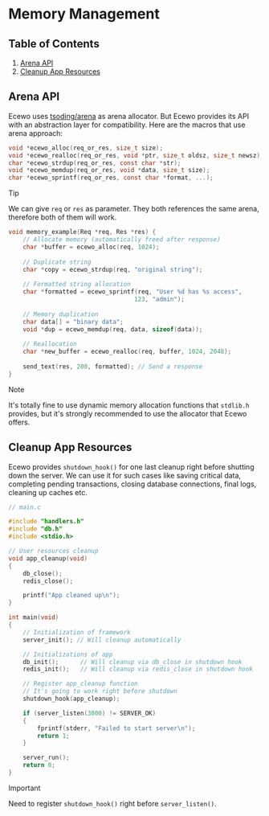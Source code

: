 # Memory Management

## Table of Contents

1. [Arena API](#arena-api)
2. [Cleanup App Resources](#cleanup-app-resources)

## Arena API

Ecewo uses [tsoding/arena](https://github.com/tsoding/arena) as arena allocator. But Ecewo provides its API with an abstraction layer for compatibility. Here are the macros that use arena approach:

```c
void *ecewo_alloc(req_or_res, size_t size);
void *ecewo_realloc(req_or_res, void *ptr, size_t oldsz, size_t newsz);
char *ecewo_strdup(req_or_res, const char *str);
void *ecewo_memdup(req_or_res, void *data, size_t size);
char *ecewo_sprintf(req_or_res, const char *format, ...);
```

> [!TIP]
> 
> We can give `req` or `res` as parameter. They both references the same arena, therefore both of them will work.

```c
void memory_example(Req *req, Res *res) {
    // Allocate memory (automatically freed after response)
    char *buffer = ecewo_alloc(req, 1024);
    
    // Duplicate string
    char *copy = ecewo_strdup(req, "original string");
    
    // Formatted string allocation
    char *formatted = ecewo_sprintf(req, "User %d has %s access", 
                                   123, "admin");
    
    // Memory duplication
    char data[] = "binary data";
    void *dup = ecewo_memdup(req, data, sizeof(data));
    
    // Reallocation
    char *new_buffer = ecewo_realloc(req, buffer, 1024, 2048);
    
    send_text(res, 200, formatted); // Send a response
}
```

> [!NOTE]
> 
> It's totally fine to use dynamic memory allocation functions that `stdlib.h` provides, but it's strongly recommended to use the allocator that Ecewo offers.


## Cleanup App Resources

Ecewo provides `shutdown_hook()` for one last cleanup right before shutting down the server. We can use it for such cases like saving critical data, completing pending transactions, closing database connections, final logs, cleaning up caches etc.

```c
// main.c

#include "handlers.h"
#include "db.h"
#include <stdio.h>

// User resources cleanup
void app_cleanup(void)
{
    db_close();
    redis_close();

    printf("App cleaned up\n");
}

int main(void)
{
    // Initialization of framework
    server_init(); // Will cleanup automatically

    // Initializations of app
    db_init();      // Will cleanup via db_close in shutdown hook
    redis_init();   // Will cleanup via redis_close in shutdown hook

    // Register app_cleanup function
    // It's going to work right before shutdown
    shutdown_hook(app_cleanup);

    if (server_listen(3000) != SERVER_OK)
    {
        fprintf(stderr, "Failed to start server\n");
        return 1;
    }

    server_run();
    return 0;
}
```

> [!IMPORTANT]
>
> Need to register `shutdown_hook()` right before `server_listen()`.
